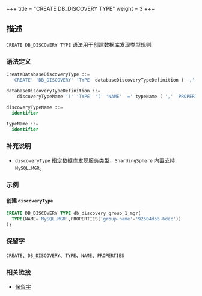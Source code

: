 +++
title = "CREATE DB_DISCOVERY TYPE"
weight = 3
+++

## 描述

`CREATE DB_DISCOVERY TYPE` 语法用于创建数据库发现类型规则

### 语法定义

```sql
CreateDatabaseDiscoveryType ::=
  'CREATE' 'DB_DISCOVERY' 'TYPE' databaseDiscoveryTypeDefinition ( ',' databaseDiscoveryTypeDefinition )*

databaseDiscoveryTypeDefinition ::=
    discoveryTypeName '(' 'TYPE' '(' 'NAME' '=' typeName ( ',' 'PROPERTIES' '(' 'key' '=' 'value' ( ',' 'key' '=' 'value' )* ')' )? ')' ')'
    
discoveryTypeName ::=
  identifier

typeName ::=
  identifier
```

### 补充说明

- `discoveryType` 指定数据库发现服务类型，`ShardingSphere` 内置支持 `MySQL.MGR`。

### 示例

#### 创建 `discoveryType`

```sql
CREATE DB_DISCOVERY TYPE db_discovery_group_1_mgr(
  TYPE(NAME='MySQL.MGR',PROPERTIES('group-name'='92504d5b-6dec'))
);
```

### 保留字

`CREATE`、`DB_DISCOVERY`、`TYPE`、`NAME`、`PROPERTIES`

### 相关链接

- [保留字](/cn/reference/distsql/syntax/reserved-word/)